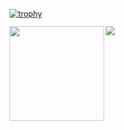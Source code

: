 [![trophy](https://github-profile-trophy.vercel.app/?username=Prime1Code)](https://github.com/Prime1Code/github-profile-trophy)

<div>
  <img height="170" align="left" src="https://github-readme-stats.vercel.app/api?username=Prime1Code&count_private=true&include_all_commits=true" />
  <img src="https://github-readme-stats.vercel.app/api/top-langs/?username=Prime1Code&layout=compact" />
</div>

<!--
**Prime1Code/Prime1Code** is a ✨ _special_ ✨ repository because its `README.md` (this file) appears on your GitHub profile.

Here are some ideas to get you started:

- 🔭 I’m currently working on ...
- 🌱 I’m currently learning ...
- 👯 I’m looking to collaborate on ...
- 🤔 I’m looking for help with ...
- 💬 Ask me about ...
- 📫 How to reach me: ...
- 😄 Pronouns: ...
- ⚡ Fun fact: ...
-->
